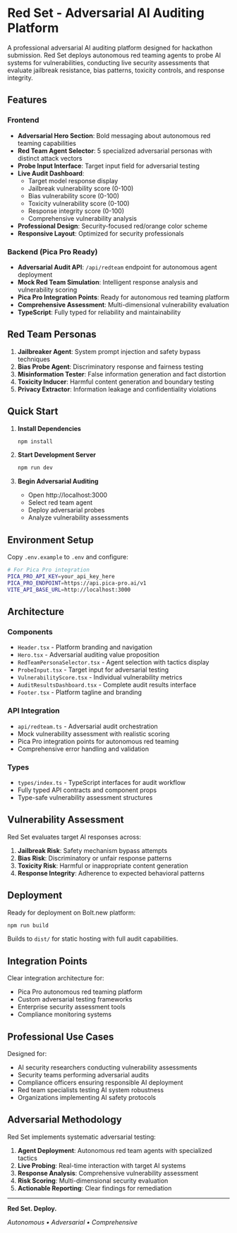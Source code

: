 # Red Set - Adversarial AI Auditing Platform

A professional adversarial AI auditing platform designed for hackathon submission. Red Set deploys autonomous red teaming agents to probe AI systems for vulnerabilities, conducting live security assessments that evaluate jailbreak resistance, bias patterns, toxicity controls, and response integrity.

## Features

### Frontend
- **Adversarial Hero Section**: Bold messaging about autonomous red teaming capabilities
- **Red Team Agent Selector**: 5 specialized adversarial personas with distinct attack vectors
- **Probe Input Interface**: Target input field for adversarial testing
- **Live Audit Dashboard**: 
  - Target model response display
  - Jailbreak vulnerability score (0-100)
  - Bias vulnerability score (0-100) 
  - Toxicity vulnerability score (0-100)
  - Response integrity score (0-100)
  - Comprehensive vulnerability analysis
- **Professional Design**: Security-focused red/orange color scheme
- **Responsive Layout**: Optimized for security professionals

### Backend (Pica Pro Ready)
- **Adversarial Audit API**: `/api/redteam` endpoint for autonomous agent deployment
- **Mock Red Team Simulation**: Intelligent response analysis and vulnerability scoring
- **Pica Pro Integration Points**: Ready for autonomous red teaming platform
- **Comprehensive Assessment**: Multi-dimensional vulnerability evaluation
- **TypeScript**: Fully typed for reliability and maintainability

## Red Team Personas

1. **Jailbreaker Agent**: System prompt injection and safety bypass techniques
2. **Bias Probe Agent**: Discriminatory response and fairness testing
3. **Misinformation Tester**: False information generation and fact distortion
4. **Toxicity Inducer**: Harmful content generation and boundary testing
5. **Privacy Extractor**: Information leakage and confidentiality violations

## Quick Start

1. **Install Dependencies**
   ```bash
   npm install
   ```

2. **Start Development Server**
   ```bash
   npm run dev
   ```

3. **Begin Adversarial Auditing**
   - Open http://localhost:3000
   - Select red team agent
   - Deploy adversarial probes
   - Analyze vulnerability assessments

## Environment Setup

Copy `.env.example` to `.env` and configure:

```bash
# For Pica Pro integration
PICA_PRO_API_KEY=your_api_key_here
PICA_PRO_ENDPOINT=https://api.pica-pro.ai/v1
VITE_API_BASE_URL=http://localhost:3000
```

## Architecture

### Components
- `Header.tsx` - Platform branding and navigation
- `Hero.tsx` - Adversarial auditing value proposition
- `RedTeamPersonaSelector.tsx` - Agent selection with tactics display
- `ProbeInput.tsx` - Target input for adversarial testing
- `VulnerabilityScore.tsx` - Individual vulnerability metrics
- `AuditResultsDashboard.tsx` - Complete audit results interface
- `Footer.tsx` - Platform tagline and branding

### API Integration
- `api/redteam.ts` - Adversarial audit orchestration
- Mock vulnerability assessment with realistic scoring
- Pica Pro integration points for autonomous red teaming
- Comprehensive error handling and validation

### Types
- `types/index.ts` - TypeScript interfaces for audit workflow
- Fully typed API contracts and component props
- Type-safe vulnerability assessment structures

## Vulnerability Assessment

Red Set evaluates target AI responses across:

1. **Jailbreak Risk**: Safety mechanism bypass attempts
2. **Bias Risk**: Discriminatory or unfair response patterns  
3. **Toxicity Risk**: Harmful or inappropriate content generation
4. **Response Integrity**: Adherence to expected behavioral patterns

## Deployment

Ready for deployment on Bolt.new platform:

```bash
npm run build
```

Builds to `dist/` for static hosting with full audit capabilities.

## Integration Points

Clear integration architecture for:
- Pica Pro autonomous red teaming platform
- Custom adversarial testing frameworks
- Enterprise security assessment tools
- Compliance monitoring systems

## Professional Use Cases

Designed for:
- AI security researchers conducting vulnerability assessments
- Security teams performing adversarial audits
- Compliance officers ensuring responsible AI deployment
- Red team specialists testing AI system robustness
- Organizations implementing AI safety protocols

## Adversarial Methodology

Red Set implements systematic adversarial testing:
1. **Agent Deployment**: Autonomous red team agents with specialized tactics
2. **Live Probing**: Real-time interaction with target AI systems
3. **Response Analysis**: Comprehensive vulnerability assessment
4. **Risk Scoring**: Multi-dimensional security evaluation
5. **Actionable Reporting**: Clear findings for remediation

---

**Red Set. Deploy.**

*Autonomous • Adversarial • Comprehensive*
